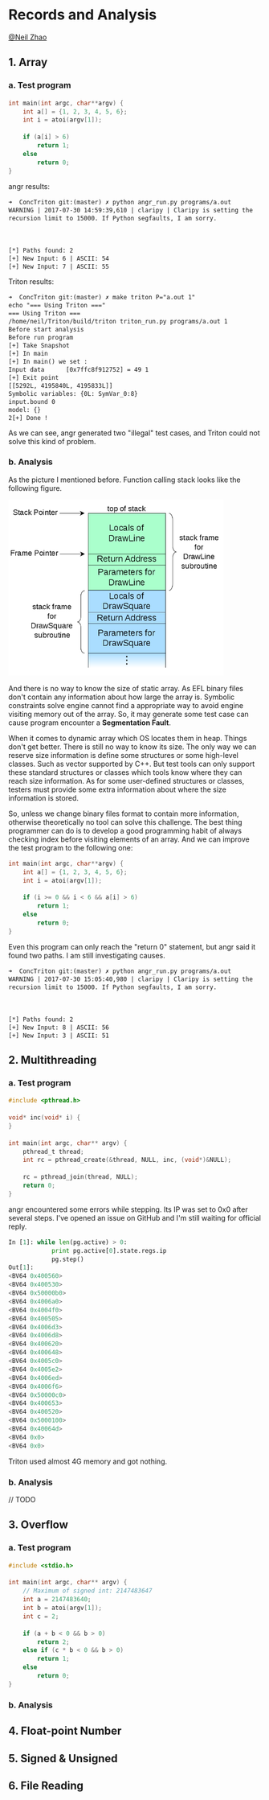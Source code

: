 # Records and Analysis

[@Neil Zhao](https://github.com/zzrcxb)

## 1. Array

### a. Test program

```c
int main(int argc, char**argv) {
    int a[] = {1, 2, 3, 4, 5, 6};
    int i = atoi(argv[1]);

    if (a[i] > 6)
        return 1;
    else
        return 0;
}
```

angr results:


```shell
➜  ConcTriton git:(master) ✗ python angr_run.py programs/a.out
WARNING | 2017-07-30 14:59:39,610 | claripy | Claripy is setting the recursion limit to 15000. If Python segfaults, I am sorry.



[*] Paths found: 2
[+] New Input: 6 | ASCII: 54
[+] New Input: 7 | ASCII: 55
```

Triton results:

```shell
➜  ConcTriton git:(master) ✗ make triton P="a.out 1"
echo "=== Using Triton ==="
=== Using Triton ===
/home/neil/Triton/build/triton triton_run.py programs/a.out 1
Before start analysis
Before run program
[+] Take Snapshot
[+] In main
[+] In main() we set :
Input data      [0x7ffc8f912752] = 49 1
[+] Exit point
[[5292L, 4195840L, 4195833L]]
Symbolic variables: {0L: SymVar_0:8}
input.bound 0
model: {}
2[+] Done !
```

As we can see, angr generated two "illegal" test cases, and Triton could not solve this kind of  problem.

### b. Analysis

As the picture I mentioned before. Function calling stack looks like the following figure.

<img src="../4/Call_stack_layout.svg.png" height="350">

And there is no way to know the size of static array. As EFL binary files don't contain any information about how large the array is. Symbolic constraints solve engine cannot find a appropriate way to avoid engine visiting memory out of the array. So, it may generate some test case can cause program encounter a **Segmentation Fault**.

When it comes to dynamic array which OS locates them in heap. Things don't get better. There is still no way to know its size. The only way we can reserve size information is define some structures or some high-level classes. Such as vector supported by C++. But test tools can only support these standard structures or classes which tools know where they can reach size information. As for some user-defined structures or classes, testers must provide some extra information about where the size information is stored.

So, unless we change binary files format to contain more information, otherwise theoretically no tool can solve this challenge. The best thing  programmer can do is to develop a good programming habit of always checking index before visiting elements of an array. And we can improve the test program to the following one:

```c
int main(int argc, char**argv) {
    int a[] = {1, 2, 3, 4, 5, 6};
    int i = atoi(argv[1]);

    if (i >= 0 && i < 6 && a[i] > 6)
        return 1;
    else
        return 0;
}
```

Even this program can only reach the "return 0" statement, but angr said it found two paths. I am still investigating causes.

```shell
➜  ConcTriton git:(master) ✗ python angr_run.py programs/a.out
WARNING | 2017-07-30 15:05:40,980 | claripy | Claripy is setting the recursion limit to 15000. If Python segfaults, I am sorry.



[*] Paths found: 2
[+] New Input: 8 | ASCII: 56
[+] New Input: 3 | ASCII: 51
```

## 2. Multithreading

### a. Test program

```c
#include <pthread.h>

void* inc(void* i) {
}

int main(int argc, char** argv) {
    pthread_t thread;
    int rc = pthread_create(&thread, NULL, inc, (void*)&NULL);

    rc = pthread_join(thread, NULL);
    return 0;
}
```

angr encountered some errors while stepping. Its IP was set to 0x0 after several steps. I've opened an issue on GitHub and I'm still waiting for official reply.

```python
In [1]: while len(pg.active) > 0:
            print pg.active[0].state.regs.ip
            pg.step()
Out[1]:
<BV64 0x400560>
<BV64 0x400530>
<BV64 0x50000b0>
<BV64 0x4006a0>
<BV64 0x4004f0>
<BV64 0x400505>
<BV64 0x4006d3>
<BV64 0x4006d8>
<BV64 0x400620>
<BV64 0x400648>
<BV64 0x4005c0>
<BV64 0x4005e2>
<BV64 0x4006ed>
<BV64 0x4006f6>
<BV64 0x50000c0>
<BV64 0x400653>
<BV64 0x400520>
<BV64 0x5000100>
<BV64 0x40064d>
<BV64 0x0>
<BV64 0x0>
```



Triton used almost 4G memory and got nothing.

### b. Analysis

// TODO

## 3. Overflow

### a. Test program

```c
#include <stdio.h>

int main(int argc, char** argv) {
    // Maximum of signed int: 2147483647
    int a = 2147483640;
    int b = atoi(argv[1]);
    int c = 2;

    if (a + b < 0 && b > 0)
        return 2;
    else if (c * b < 0 && b > 0)
        return 1;
    else
        return 0;
}
```



### b. Analysis



## 4. Float-point Number



## 5. Signed & Unsigned



## 6. File Reading



